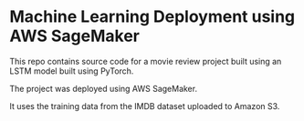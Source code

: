 # Machine Learning Deployment using AWS SageMaker

This repo contains source code for a movie review project built using an LSTM model built using PyTorch.

The project was deployed using AWS SageMaker.

It uses the training data from the IMDB dataset uploaded to Amazon S3.